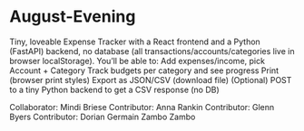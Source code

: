 # August-Evening
Tiny, loveable Expense Tracker with a React frontend and a Python (FastAPI) backend, no database (all transactions/accounts/categories live in browser localStorage). 
You’ll be able to:
Add expenses/income, pick Account + Category
Track budgets per category and see progress
Print (browser print styles)
Export as JSON/CSV (download file)
(Optional) POST to a tiny Python backend to get a CSV response (no DB)

Collaborator: Mindi Briese
Contributor: Anna Rankin
Contributor: Glenn Byers
Contributor: Dorian Germain Zambo Zambo